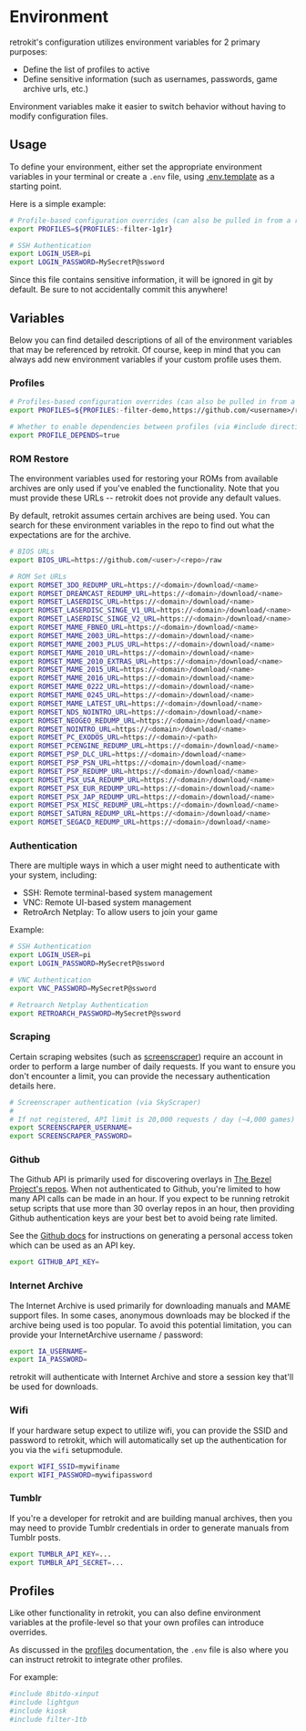 # Environment

retrokit's configuration utilizes environment variables for 2 primary purposes:

* Define the list of profiles to active
* Define sensitive information (such as usernames, passwords, game archive urls, etc.)

Environment variables make it easier to switch behavior without having to modify
configuration files.

## Usage

To define your environment, either set the appropriate environment variables in your
terminal or create a `.env` file, using [.env.template](.env.template) as a starting
point.

Here is a simple example:

```bash
# Profile-based configuration overrides (can also be pulled in from a remote url)
export PROFILES=${PROFILES:-filter-1g1r}

# SSH Authentication
export LOGIN_USER=pi
export LOGIN_PASSWORD=MySecretP@ssword
```

Since this file contains sensitive information, it will be ignored in git by
default.  Be sure to not accidentally commit this anywhere!

## Variables

Below you can find detailed descriptions of all of the environment variables that
may be referenced by retrokit.  Of course, keep in mind that you can always add new
environment variables if your custom profile uses them.

### Profiles

```bash
# Profiles-based configuration overrides (can also be pulled in from a remote url)
export PROFILES=${PROFILES:-filter-demo,https://github.com/<username>/retrokit-profile-<name>.git}

# Whether to enable dependencies between profiles (via #include directives)
export PROFILE_DEPENDS=true
```

### ROM Restore

The environment variables used for restoring your ROMs from available archives are
only used if you've enabled the functionality.  Note that you must provide these
URLs -- retrokit does not provide any default values.

By default, retrokit assumes certain archives are being used.  You can search for
these environment variables in the repo to find out what the expectations are for
the archive.

```bash
# BIOS URLs
export BIOS_URL=https://github.com/<user>/<repo>/raw

# ROM Set URLs
export ROMSET_3DO_REDUMP_URL=https://<domain>/download/<name>
export ROMSET_DREAMCAST_REDUMP_URL=https://<domain>/download/<name>
export ROMSET_LASERDISC_URL=https://<domain>/download/<name>
export ROMSET_LASERDISC_SINGE_V1_URL=https://<domain>/download/<name>
export ROMSET_LASERDISC_SINGE_V2_URL=https://<domain>/download/<name>
export ROMSET_MAME_FBNEO_URL=https://<domain>/download/<name>
export ROMSET_MAME_2003_URL=https://<domain>/download/<name>
export ROMSET_MAME_2003_PLUS_URL=https://<domain>/download/<name>
export ROMSET_MAME_2010_URL=https://<domain>/download/<name>
export ROMSET_MAME_2010_EXTRAS_URL=https://<domain>/download/<name>
export ROMSET_MAME_2015_URL=https://<domain>/download/<name>
export ROMSET_MAME_2016_URL=https://<domain>/download/<name>
export ROMSET_MAME_0222_URL=https://<domain>/download/<name>
export ROMSET_MAME_0245_URL=https://<domain>/download/<name>
export ROMSET_MAME_LATEST_URL=https://<domain>/download/<name>
export ROMSET_NDS_NOINTRO_URL=https://<domain>/download/<name>
export ROMSET_NEOGEO_REDUMP_URL=https://<domain>/download/<name>
export ROMSET_NOINTRO_URL=https://<domain>/download/<name>
export ROMSET_PC_EXODOS_URL=https://<domain>/<path>
export ROMSET_PCENGINE_REDUMP_URL=https://<domain>/download/<name>
export ROMSET_PSP_DLC_URL=https://<domain>/download/<name>
export ROMSET_PSP_PSN_URL=https://<domain>/download/<name>
export ROMSET_PSP_REDUMP_URL=https://<domain>/download/<name>
export ROMSET_PSX_USA_REDUMP_URL=https://<domain>/download/<name>
export ROMSET_PSX_EUR_REDUMP_URL=https://<domain>/download/<name>
export ROMSET_PSX_JAP_REDUMP_URL=https://<domain>/download/<name>
export ROMSET_PSX_MISC_REDUMP_URL=https://<domain>/download/<name>
export ROMSET_SATURN_REDUMP_URL=https://<domain>/download/<name>
export ROMSET_SEGACD_REDUMP_URL=https://<domain>/download/<name>
```

### Authentication

There are multiple ways in which a user might need to authenticate with your
system, including:

* SSH: Remote terminal-based system management
* VNC: Remote UI-based system management
* RetroArch Netplay: To allow users to join your game

Example:

```bash
# SSH Authentication
export LOGIN_USER=pi
export LOGIN_PASSWORD=MySecretP@ssword

# VNC Authentication
export VNC_PASSWORD=MySecretP@ssword

# Retroarch Netplay Authentication
export RETROARCH_PASSWORD=MySecretP@ssword
```

### Scraping

Certain scraping websites (such as [screenscraper](https://www.screenscraper.fr/))
require an account in order to perform a large number of daily requests.  If you
want to ensure you don't encounter a limit, you can provide the necessary
authentication details here.

```bash
# Screenscraper authentication (via SkyScraper)
#
# If not registered, API limit is 20,000 requests / day (~4,000 games)
export SCREENSCRAPER_USERNAME=
export SCREENSCRAPER_PASSWORD=
```

### Github

The Github API is primarily used for discovering overlays in [The Bezel Project's repos](https://github.com/thebezelproject?tab=repositories).
When not authenticated to Github, you're limited to how many API calls can be made in an hour.
If you expect to be running retrokit setup scripts that use more than 30 overlay repos in an
hour, then providing Github authentication keys are your best bet to avoid being rate limited.

See the [Github docs](https://docs.github.com/en/authentication/keeping-your-account-and-data-secure/creating-a-personal-access-token)
for instructions on generating a personal access token which can be used as an API key.

```bash
export GITHUB_API_KEY=
```

### Internet Archive

The Internet Archive is used primarily for downloading manuals and MAME support files.
In some cases, anonymous downloads may be blocked if the archive being used is too
popular.  To avoid this potential limitation, you can provide your InternetArchive
username / password:

```bash
export IA_USERNAME=
export IA_PASSWORD=
```

retrokit will authenticate with Internet Archive and store a session key that'll be
used for downloads.

### Wifi

If your hardware setup expect to utilize wifi, you can provide the SSID and password
to retrokit, which will automatically set up the authentication for you via the
`wifi` setupmodule.

```bash
export WIFI_SSID=mywifiname
export WIFI_PASSWORD=mywifipassword
```

### Tumblr

If you're a developer for retrokit and are building manual archives, then you may
need to provide Tumblr credentials in order to generate manuals from Tumblr posts.

```bash
export TUMBLR_API_KEY=...
export TUMBLR_API_SECRET=...
```

## Profiles

Like other functionality in retrokit, you can also define environment variables
at the profile-level so that your own profiles can introduce overrides.

As discussed in the [profiles](profiles.md) documentation, the `.env`
file is also where you can instruct retrokit to integrate other profiles.

For example:

```bash
#include 8bitdo-xinput
#include lightgun
#include kiosk
#include filter-1tb
```
